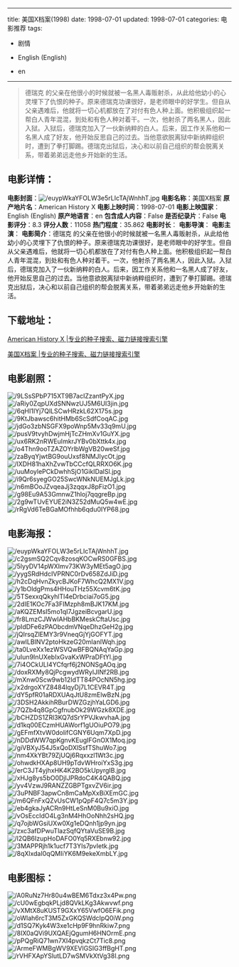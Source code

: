 
---
title: 美国X档案(1998)
date: 1998-07-01
updated: 1998-07-01
categories: 电影推荐
tags:
- 剧情

- English (English)
- en
---


> 德瑞克 的父亲在他很小的时候就被一名黑人毒贩射杀，从此给他幼小的心灵埋下了仇恨的种子。原来德瑞克功课很好，是老师眼中的好学生。但自从父亲遇难后，他就将一切心机都放在了对付有色人种上面。他积极组织起一帮白人青年混混，到处和有色人种对着干。一次，他射杀了两名黑人，因此入狱。入狱后，德瑞克加入了一伙新纳粹的白人。后来，因工作关系他和一名黑人成了好友，他开始反思自己的过去。当他意欲脱离狱中新纳粹组织时，遭到了拳打脚踢。德瑞克出狱后，决心和以前自己组织的帮会脱离关系，带着弟弟远走他乡开始新的生活。

## **电影详情**：

**电影封面**：<img src="https://image.tmdb.org/t/p/w200/euypWkaYFOLW3e5rLIcTAjWnhhT.jpg" alt="/euypWkaYFOLW3e5rLIcTAjWnhhT.jpg" title="/euypWkaYFOLW3e5rLIcTAjWnhhT.jpg">
**电影名称**：美国X档案
**原产地片名**：American History X
**电影上映时间**：1998-07-01
**电影上映国家**：English (English)
**原产地语言**：en
**包含成人内容**：False
**是否纪录片**：False
**电影评分**：8.3
**评分人数**：11058
**热门程度**：35.862
**电影时长**：
**电影导演**：
**电影主演**：
**电影简介**：德瑞克 的父亲在他很小的时候就被一名黑人毒贩射杀，从此给他幼小的心灵埋下了仇恨的种子。原来德瑞克功课很好，是老师眼中的好学生。但自从父亲遇难后，他就将一切心机都放在了对付有色人种上面。他积极组织起一帮白人青年混混，到处和有色人种对着干。一次，他射杀了两名黑人，因此入狱。入狱后，德瑞克加入了一伙新纳粹的白人。后来，因工作关系他和一名黑人成了好友，他开始反思自己的过去。当他意欲脱离狱中新纳粹组织时，遭到了拳打脚踢。德瑞克出狱后，决心和以前自己组织的帮会脱离关系，带着弟弟远走他乡开始新的生活。

## **下载地址**：
[American History X |专业的种子搜索、磁力链接搜索引擎](https://movie.amd794.com:2083/?search=American%20History%20X&ordering=&mode=match_phrase&page_size=10&page=1)

[美国X档案 |专业的种子搜索、磁力链接搜索引擎](https://movie.amd794.com:2083/?search=%E7%BE%8E%E5%9B%BDX%E6%A1%A3%E6%A1%88&ordering=&mode=match_phrase&page_size=10&page=1)
 

## **电影剧照**：
<img src="https://image.tmdb.org/t/p/original/9LSsSPbP715XT9B7acIZzantPyX.jpg" alt="/9LSsSPbP715XT9B7acIZzantPyX.jpg" title="/9LSsSPbP715XT9B7acIZzantPyX.jpg"><img src="https://image.tmdb.org/t/p/original/aRiy0ZqpUXdSNNwzUJ5M6UI3jin.jpg" alt="/aRiy0ZqpUXdSNNwzUJ5M6UI3jin.jpg" title="/aRiy0ZqpUXdSNNwzUJ5M6UI3jin.jpg"><img src="https://image.tmdb.org/t/p/original/6qHI1IYj7QlLSCwHRzkL62X175s.jpg" alt="/6qHI1IYj7QlLSCwHRzkL62X175s.jpg" title="/6qHI1IYj7QlLSCwHRzkL62X175s.jpg"><img src="https://image.tmdb.org/t/p/original/9KtJbawsc6hitHMb6ScSdfCoqAC.jpg" alt="/9KtJbawsc6hitHMb6ScSdfCoqAC.jpg" title="/9KtJbawsc6hitHMb6ScSdfCoqAC.jpg"><img src="https://image.tmdb.org/t/p/original/jdGo3zbNSGFX9poWnp5Mv33q9mU.jpg" alt="/jdGo3zbNSGFX9poWnp5Mv33q9mU.jpg" title="/jdGo3zbNSGFX9poWnp5Mv33q9mU.jpg"><img src="https://image.tmdb.org/t/p/original/pusV9tvyhDwjmHjTcZHmXv1GuYX.jpg" alt="/pusV9tvyhDwjmHjTcZHmXv1GuYX.jpg" title="/pusV9tvyhDwjmHjTcZHmXv1GuYX.jpg"><img src="https://image.tmdb.org/t/p/original/ux6RK2nRWEuImkrJYBv0bXttk4x.jpg" alt="/ux6RK2nRWEuImkrJYBv0bXttk4x.jpg" title="/ux6RK2nRWEuImkrJYBv0bXttk4x.jpg"><img src="https://image.tmdb.org/t/p/original/o4Thn9ooTZAZOYrlbWgVB20weSf.jpg" alt="/o4Thn9ooTZAZOYrlbWgVB20weSf.jpg" title="/o4Thn9ooTZAZOYrlbWgVB20weSf.jpg"><img src="https://image.tmdb.org/t/p/original/zaByqYjwtBG9ouUxsf8NMJIycOt.jpg" alt="/zaByqYjwtBG9ouUxsf8NMJIycOt.jpg" title="/zaByqYjwtBG9ouUxsf8NMJIycOt.jpg"><img src="https://image.tmdb.org/t/p/original/lXDH81haXhZvwTbCCcfQLRRXO6K.jpg" alt="/lXDH81haXhZvwTbCCcfQLRRXO6K.jpg" title="/lXDH81haXhZvwTbCCcfQLRRXO6K.jpg"><img src="https://image.tmdb.org/t/p/original/uuMoylePCkDwhhSjO1GikIDalSl.jpg" alt="/uuMoylePCkDwhhSjO1GikIDalSl.jpg" title="/uuMoylePCkDwhhSjO1GikIDalSl.jpg"><img src="https://image.tmdb.org/t/p/original/i9Qr6syegGO25SwcWNkNUEMJgLk.jpg" alt="/i9Qr6syegGO25SwcWNkNUEMJgLk.jpg" title="/i9Qr6syegGO25SwcWNkNUEMJgLk.jpg"><img src="https://image.tmdb.org/t/p/original/n6mBOoJZvqeaJj3zqqxJ8pFizO1.jpg" alt="/n6mBOoJZvqeaJj3zqqxJ8pFizO1.jpg" title="/n6mBOoJZvqeaJj3zqqxJ8pFizO1.jpg"><img src="https://image.tmdb.org/t/p/original/g98Eu9A53GmnwZ1hloj7qqgreBp.jpg" alt="/g98Eu9A53GmnwZ1hloj7qqgreBp.jpg" title="/g98Eu9A53GmnwZ1hloj7qqgreBp.jpg"><img src="https://image.tmdb.org/t/p/original/2g9wTUvEYUE2iN3Z52dMuQ5w4wE.jpg" alt="/2g9wTUvEYUE2iN3Z52dMuQ5w4wE.jpg" title="/2g9wTUvEYUE2iN3Z52dMuQ5w4wE.jpg"><img src="https://image.tmdb.org/t/p/original/rRgVd6TeBGaMOfhhb6qdu0IYP68.jpg" alt="/rRgVd6TeBGaMOfhhb6qdu0IYP68.jpg" title="/rRgVd6TeBGaMOfhhb6qdu0IYP68.jpg">

## **电影海报**：
<img src="https://image.tmdb.org/t/p/original/euypWkaYFOLW3e5rLIcTAjWnhhT.jpg" alt="/euypWkaYFOLW3e5rLIcTAjWnhhT.jpg" title="/euypWkaYFOLW3e5rLIcTAjWnhhT.jpg"><img src="https://image.tmdb.org/t/p/original/c2gsmSQ2Cqv8zosqKOCwRS0GFBS.jpg" alt="/c2gsmSQ2Cqv8zosqKOCwRS0GFBS.jpg" title="/c2gsmSQ2Cqv8zosqKOCwRS0GFBS.jpg"><img src="https://image.tmdb.org/t/p/original/5lyyDV14pWXImv73KW3yMEt5agO.jpg" alt="/5lyyDV14pWXImv73KW3yMEt5agO.jpg" title="/5lyyDV14pWXImv73KW3yMEt5agO.jpg"><img src="https://image.tmdb.org/t/p/original/yygSRdHdcIVPRNC0rDv658ZdJiD.jpg" alt="/yygSRdHdcIVPRNC0rDv658ZdJiD.jpg" title="/yygSRdHdcIVPRNC0rDv658ZdJiD.jpg"><img src="https://image.tmdb.org/t/p/original/h2cDqHvnZkycBJKoF7WhcQ2MX1V.jpg" alt="/h2cDqHvnZkycBJKoF7WhcQ2MX1V.jpg" title="/h2cDqHvnZkycBJKoF7WhcQ2MX1V.jpg"><img src="https://image.tmdb.org/t/p/original/y1bOldgPms4HHouTHz55Xcvm6tK.jpg" alt="/y1bOldgPms4HHouTHz55Xcvm6tK.jpg" title="/y1bOldgPms4HHouTHz55Xcvm6tK.jpg"><img src="https://image.tmdb.org/t/p/original/5TSexxqQkyhlTl4eDrbciai7oG5.jpg" alt="/5TSexxqQkyhlTl4eDrbciai7oG5.jpg" title="/5TSexxqQkyhlTl4eDrbciai7oG5.jpg"><img src="https://image.tmdb.org/t/p/original/2dIE1KOc7Fa3FIMzph8mBJK17KM.jpg" alt="/2dIE1KOc7Fa3FIMzph8mBJK17KM.jpg" title="/2dIE1KOc7Fa3FIMzph8mBJK17KM.jpg"><img src="https://image.tmdb.org/t/p/original/aKQZEMsI5mo1qI7JgzeiBcvgarU.jpg" alt="/aKQZEMsI5mo1qI7JgzeiBcvgarU.jpg" title="/aKQZEMsI5mo1qI7JgzeiBcvgarU.jpg"><img src="https://image.tmdb.org/t/p/original/fr8LmzCJWwIAHbBKMeskCftaUsc.jpg" alt="/fr8LmzCJWwIAHbBKMeskCftaUsc.jpg" title="/fr8LmzCJWwIAHbBKMeskCftaUsc.jpg"><img src="https://image.tmdb.org/t/p/original/pIdDFe6zPAObcdmVNqeDhzGeH2g.jpg" alt="/pIdDFe6zPAObcdmVNqeDhzGeH2g.jpg" title="/pIdDFe6zPAObcdmVNqeDhzGeH2g.jpg"><img src="https://image.tmdb.org/t/p/original/jQIrsqZlEMY3r9VneqGjYjGOFYT.jpg" alt="/jQIrsqZlEMY3r9VneqGjYjGOFYT.jpg" title="/jQIrsqZlEMY3r9VneqGjYjGOFYT.jpg"><img src="https://image.tmdb.org/t/p/original/awlLBINV2ptoHkzeG20mIanlWqh.jpg" alt="/awlLBINV2ptoHkzeG20mIanlWqh.jpg" title="/awlLBINV2ptoHkzeG20mIanlWqh.jpg"><img src="https://image.tmdb.org/t/p/original/ta0LveXx1ezWSVQwBFBQNAqYaGp.jpg" alt="/ta0LveXx1ezWSVQwBFBQNAqYaGp.jpg" title="/ta0LveXx1ezWSVQwBFBQNAqYaGp.jpg"><img src="https://image.tmdb.org/t/p/original/uIun9InUXebIxGvaKxWPraDFtYl.jpg" alt="/uIun9InUXebIxGvaKxWPraDFtYl.jpg" title="/uIun9InUXebIxGvaKxWPraDFtYl.jpg"><img src="https://image.tmdb.org/t/p/original/7i4OCkULI4YCfqrf6j2NONSgAOq.jpg" alt="/7i4OCkULI4YCfqrf6j2NONSgAOq.jpg" title="/7i4OCkULI4YCfqrf6j2NONSgAOq.jpg"><img src="https://image.tmdb.org/t/p/original/doxRXMy8QjPcgwydWRylJINf2RB.jpg" alt="/doxRXMy8QjPcgwydWRylJINf2RB.jpg" title="/doxRXMy8QjPcgwydWRylJINf2RB.jpg"><img src="https://image.tmdb.org/t/p/original/mXnw0Scw9wb12IdTT84POcNN5hg.jpg" alt="/mXnw0Scw9wb12IdTT84POcNN5hg.jpg" title="/mXnw0Scw9wb12IdTT84POcNN5hg.jpg"><img src="https://image.tmdb.org/t/p/original/x2drgoXYZ8484lqyDj7L1CEVR4T.jpg" alt="/x2drgoXYZ8484lqyDj7L1CEVR4T.jpg" title="/x2drgoXYZ8484lqyDj7L1CEVR4T.jpg"><img src="https://image.tmdb.org/t/p/original/dY5pfR01aRDXUAqJtU8zmElwBzN.jpg" alt="/dY5pfR01aRDXUAqJtU8zmElwBzN.jpg" title="/dY5pfR01aRDXUAqJtU8zmElwBzN.jpg"><img src="https://image.tmdb.org/t/p/original/3DSH2AkkihRBurDWZGzjhYaLGD6.jpg" alt="/3DSH2AkkihRBurDWZGzjhYaLGD6.jpg" title="/3DSH2AkkihRBurDWZGzjhYaLGD6.jpg"><img src="https://image.tmdb.org/t/p/original/7QZb4q8GpCgfnubOk29WGzk8XDE.jpg" alt="/7QZb4q8GpCgfnubOk29WGzk8XDE.jpg" title="/7QZb4q8GpCgfnubOk29WGzk8XDE.jpg"><img src="https://image.tmdb.org/t/p/original/bCHZDS1ZRl3KQ7dSrYPVJkwvhaA.jpg" alt="/bCHZDS1ZRl3KQ7dSrYPVJkwvhaA.jpg" title="/bCHZDS1ZRl3KQ7dSrYPVJkwvhaA.jpg"><img src="https://image.tmdb.org/t/p/original/d1kq00ECzmHUAWorf1gUOiuPO79.jpg" alt="/d1kq00ECzmHUAWorf1gUOiuPO79.jpg" title="/d1kq00ECzmHUAWorf1gUOiuPO79.jpg"><img src="https://image.tmdb.org/t/p/original/gEFmfXtvW0dolifCGNY6Uqm7XpD.jpg" alt="/gEFmfXtvW0dolifCGNY6Uqm7XpD.jpg" title="/gEFmfXtvW0dolifCGNY6Uqm7XpD.jpg"><img src="https://image.tmdb.org/t/p/original/nDDdWW7qpKgnvKEugIFGnOX1Moq.jpg" alt="/nDDdWW7qpKgnvKEugIFGnOX1Moq.jpg" title="/nDDdWW7qpKgnvKEugIFGnOX1Moq.jpg"><img src="https://image.tmdb.org/t/p/original/giVBXyJ54J5xQoDXlSsfTShuWo7.jpg" alt="/giVBXyJ54J5xQoDXlSsfTShuWo7.jpg" title="/giVBXyJ54J5xQoDXlSsfTShuWo7.jpg"><img src="https://image.tmdb.org/t/p/original/nm4XkYBt79ZjUQj6Rqxxzl1Wt3c.jpg" alt="/nm4XkYBt79ZjUQj6Rqxxzl1Wt3c.jpg" title="/nm4XkYBt79ZjUQj6Rqxxzl1Wt3c.jpg"><img src="https://image.tmdb.org/t/p/original/ohwdkHXAp8UH9pTdvWHroiYxS3g.jpg" alt="/ohwdkHXAp8UH9pTdvWHroiYxS3g.jpg" title="/ohwdkHXAp8UH9pTdvWHroiYxS3g.jpg"><img src="https://image.tmdb.org/t/p/original/erC3JT4yjhxHK4K2BO5kUpyrgIB.jpg" alt="/erC3JT4yjhxHK4K2BO5kUpyrgIB.jpg" title="/erC3JT4yjhxHK4K2BO5kUpyrgIB.jpg"><img src="https://image.tmdb.org/t/p/original/xHJg8ys5bO0DjIJPRdoC4K4QABQ.jpg" alt="/xHJg8ys5bO0DjIJPRdoC4K4QABQ.jpg" title="/xHJg8ys5bO0DjIJPRdoC4K4QABQ.jpg"><img src="https://image.tmdb.org/t/p/original/yv4VzwJ9RANZZGBPTgxvZV6ir.jpg" alt="/yv4VzwJ9RANZZGBPTgxvZV6ir.jpg" title="/yv4VzwJ9RANZZGBPTgxvZV6ir.jpg"><img src="https://image.tmdb.org/t/p/original/3uPNBF3apwCn8mCaMpXxBiXEmGC.jpg" alt="/3uPNBF3apwCn8mCaMpXxBiXEmGC.jpg" title="/3uPNBF3apwCn8mCaMpXxBiXEmGC.jpg"><img src="https://image.tmdb.org/t/p/original/m6QFnFxQZvUsCW1pQpF4Q7c5m3Y.jpg" alt="/m6QFnFxQZvUsCW1pQpF4Q7c5m3Y.jpg" title="/m6QFnFxQZvUsCW1pQpF4Q7c5m3Y.jpg"><img src="https://image.tmdb.org/t/p/original/eb4gkaJyACRn9HtLeSnM0Bu9xiO.jpg" alt="/eb4gkaJyACRn9HtLeSnM0Bu9xiO.jpg" title="/eb4gkaJyACRn9HtLeSnM0Bu9xiO.jpg"><img src="https://image.tmdb.org/t/p/original/vOsEccIdO4Lg3nM4HhOoNhh2sHQ.jpg" alt="/vOsEccIdO4Lg3nM4HhOoNhh2sHQ.jpg" title="/vOsEccIdO4Lg3nM4HhOoNhh2sHQ.jpg"><img src="https://image.tmdb.org/t/p/original/q7ojbWGsiUXw0Xg1eDQnh1jp9yn.jpg" alt="/q7ojbWGsiUXw0Xg1eDQnh1jp9yn.jpg" title="/q7ojbWGsiUXw0Xg1eDQnh1jp9yn.jpg"><img src="https://image.tmdb.org/t/p/original/zxc3afDPwuTlazSqfQYtaVuSE9B.jpg" alt="/zxc3afDPwuTlazSqfQYtaVuSE9B.jpg" title="/zxc3afDPwuTlazSqfQYtaVuSE9B.jpg"><img src="https://image.tmdb.org/t/p/original/l2QB6IzupHoDAFO0Yq5RXEbnw92.jpg" alt="/l2QB6IzupHoDAFO0Yq5RXEbnw92.jpg" title="/l2QB6IzupHoDAFO0Yq5RXEbnw92.jpg"><img src="https://image.tmdb.org/t/p/original/3MAPPRjh1k1ucf7T3YIs7pvIetk.jpg" alt="/3MAPPRjh1k1ucf7T3YIs7pvIetk.jpg" title="/3MAPPRjh1k1ucf7T3YIs7pvIetk.jpg"><img src="https://image.tmdb.org/t/p/original/8qXlxdaI0qQMIiYK6M9ekeXmbLY.jpg" alt="/8qXlxdaI0qQMIiYK6M9ekeXmbLY.jpg" title="/8qXlxdaI0qQMIiYK6M9ekeXmbLY.jpg">

## **电影图标**：
<img src="https://image.tmdb.org/t/p/original/A0RuNz7Hr80u4wBEM6Tdxz3x4Pw.png" alt="/A0RuNz7Hr80u4wBEM6Tdxz3x4Pw.png" title="/A0RuNz7Hr80u4wBEM6Tdxz3x4Pw.png"><img src="https://image.tmdb.org/t/p/original/cU0wEgbqkPLjd8QVkLKg3Akwvwf.png" alt="/cU0wEgbqkPLjd8QVkLKg3Akwvwf.png" title="/cU0wEgbqkPLjd8QVkLKg3Akwvwf.png"><img src="https://image.tmdb.org/t/p/original/vXMtX8uKUST9GXxY65VwfO6EFik.png" alt="/vXMtX8uKUST9GXxY65VwfO6EFik.png" title="/vXMtX8uKUST9GXxY65VwfO6EFik.png"><img src="https://image.tmdb.org/t/p/original/oWlah6rcT3M5ZxGKQSWdcIpQ0iW.png" alt="/oWlah6rcT3M5ZxGKQSWdcIpQ0iW.png" title="/oWlah6rcT3M5ZxGKQSWdcIpQ0iW.png"><img src="https://image.tmdb.org/t/p/original/d1SQ7Kyk4W3xe1cHp9F9hnRkiw7.png" alt="/d1SQ7Kyk4W3xe1cHp9F9hnRkiw7.png" title="/d1SQ7Kyk4W3xe1cHp9F9hnRkiw7.png"><img src="https://image.tmdb.org/t/p/original/8IX0aQVi9UXQAEjQgumH6HNOrmE.png" alt="/8IX0aQVi9UXQAEjQgumH6HNOrmE.png" title="/8IX0aQVi9UXQAEjQgumH6HNOrmE.png"><img src="https://image.tmdb.org/t/p/original/pPQgRiQ71wn7XI4pvqkzCt7Tic8.png" alt="/pPQgRiQ71wn7XI4pvqkzCt7Tic8.png" title="/pPQgRiQ71wn7XI4pvqkzCt7Tic8.png"><img src="https://image.tmdb.org/t/p/original/ArmeFWMBgWV9XEVlGSIG3ffBgHT.png" alt="/ArmeFWMBgWV9XEVlGSIG3ffBgHT.png" title="/ArmeFWMBgWV9XEVlGSIG3ffBgHT.png"><img src="https://image.tmdb.org/t/p/original/rVHFXApYSlutLD7wSMVkXtVg38I.png" alt="/rVHFXApYSlutLD7wSMVkXtVg38I.png" title="/rVHFXApYSlutLD7wSMVkXtVg38I.png">
